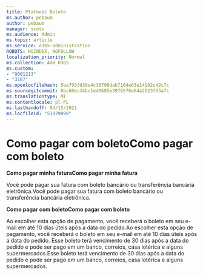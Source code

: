 ```yaml
---
title: Płatność Boleto
ms.author: pebaum
author: pebaum
manager: scotv
ms.audience: Admin
ms.topic: article
ms.service: o365-administration
ROBOTS: NOINDEX, NOFOLLOW
localization_priority: Normal
ms.collection: Adm_O365
ms.custom:
- "9001213"
- "3187"
ms.openlocfilehash: 5aa793fd39e4c36798dab7104e63e14192c42c7c
ms.sourcegitcommit: 8bc60ec34bc1e40685e3976576e04a2623f63a7c
ms.translationtype: MT
ms.contentlocale: pl-PL
ms.lasthandoff: 04/15/2021
ms.locfileid: "51829098"
---
```

# <a name="como-pagar-com-boleto"></a><span data-ttu-id="7b07e-102">Como pagar com boleto</span><span class="sxs-lookup"><span data-stu-id="7b07e-102">Como pagar com boleto</span></span>

<span data-ttu-id="7b07e-103">**Como pagar minha fatura**</span><span class="sxs-lookup"><span data-stu-id="7b07e-103">**Como pagar minha fatura**</span></span>

<span data-ttu-id="7b07e-104">Você pode pagar sua fatura com boleto bancário ou transferência bancária eletrônica.</span><span class="sxs-lookup"><span data-stu-id="7b07e-104">Você pode pagar sua fatura com boleto bancário ou transferência bancária eletrônica.</span></span>

<span data-ttu-id="7b07e-105">**Como pagar com  boleto**</span><span class="sxs-lookup"><span data-stu-id="7b07e-105">**Como pagar com  boleto**</span></span>

<span data-ttu-id="7b07e-106">Ao escolher  esta opção de pagamento, você receberá o boleto em seu e-mail em até 10 dias úteis após a data do pedido.</span><span class="sxs-lookup"><span data-stu-id="7b07e-106">Ao escolher  esta opção de pagamento, você receberá o boleto em seu e-mail em até 10 dias úteis após a data do pedido.</span></span> <span data-ttu-id="7b07e-107">Esse boleto terá vencimento de 30 dias após a data do pedido e pode ser pago em um banco, correios, casa lotérica e alguns supermercados.</span><span class="sxs-lookup"><span data-stu-id="7b07e-107">Esse boleto terá vencimento de 30 dias após a data do pedido e pode ser pago em um banco, correios, casa lotérica e alguns supermercados.</span></span> 